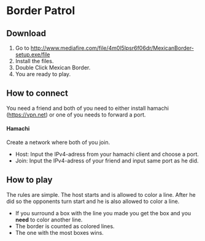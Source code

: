 # Border Patrol

## Download
1. Go to http://www.mediafire.com/file/4m0l5lpsr6f06dr/MexicanBorder-setup.exe/file
2. Install the files.
3. Double Click Mexican Border.
4. You are ready to play.




## How to connect
You need a friend and both of you need to either install hamachi (https://vpn.net) or one of you needs to forward a port.

#### Hamachi
Create a network where both of you join.
* Host: Input the IPv4-adress from your hamachi client and choose a port.
* Join: Input the IPv4-adress of your friend and input same port as he did.

## How to play
The rules are simple. The host starts and is allowed to color a line.
After he did so the opponents turn start and he is also allowed to color a line.

* If you surround a box with the line you made you get the box and you **need** to color another line.
* The border is counted as colored lines.
* The one with the most boxes wins.
